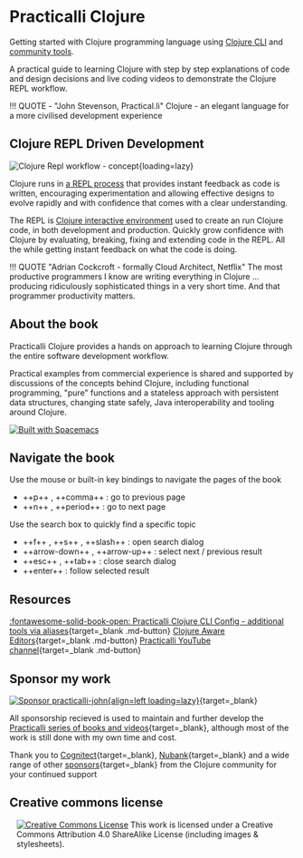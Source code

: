# Practicalli Clojure

Getting started with Clojure programming language using [Clojure CLI](/clojure/clojure-cli/) and [community tools](/clojure/clojure-cli/community-tools.md).

A practical guide to learning Clojure with step by step explanations of code and design decisions and live coding videos to demonstrate the Clojure REPL workflow.

!!! QUOTE - "John Stevenson, Practical.li"
    Clojure - an elegant language for a more civilised development experience

## Clojure REPL Driven Development

![Clojure Repl workflow - concept](https://raw.githubusercontent.com/practicalli/graphic-design/live/clojure/clojure-repl-workflow-concept.png){loading=lazy}

Clojure runs in [a REPL process](/clojure/clojure-cli/repl/) that provides instant feedback as code is written, encouraging experimentation and allowing effective designs to evolve rapidly and with confidence that comes with a clear understanding.

The REPL is [Clojure interactive environment](introduction/repl-workflow.md) used to create an run Clojure code, in both development and production.  Quickly grow confidence with Clojure by evaluating, breaking, fixing and extending code in the REPL.  All the while getting instant feedback on what the code is doing.

!!! QUOTE "Adrian Cockcroft - formally Cloud Architect, Netflix"
    The most productive programmers I know are writing everything in Clojure ... producing ridiculously sophisticated things in a very short time. And that programmer productivity matters.

## About the book

Practicalli Clojure provides a hands on approach to learning Clojure through the entire software development workflow.

Practical examples from commercial experience is shared and supported by discussions of the concepts behind Clojure, including functional programming, "pure" functions and a stateless approach with persistent data structures, changing state safely, Java interoperability and tooling around Clojure.

[![Built with Spacemacs](https://cdn.rawgit.com/syl20bnr/spacemacs/442d025779da2f62fc86c2082703697714db6514/assets/spacemacs-badge.svg)](https://practicalli.github.io/spacemacs/)

## Navigate the book

Use the mouse or built-in key bindings to navigate the pages of the book

- ++p++ , ++comma++ : go to previous page
- ++n++ , ++period++ : go to next page

Use the search box to quickly find a specific topic

- ++f++ , ++s++ , ++slash++ : open search dialog
- ++arrow-down++ , ++arrow-up++ : select next / previous result
- ++esc++ , ++tab++ : close search dialog
- ++enter++ : follow selected result


## Resources

[:fontawesome-solid-book-open: Practicalli Clojure CLI Config - additional tools via aliases](/clojure/clojure-cli/practicalli-config/){target=_blank .md-button}
[Clojure Aware Editors](/clojure/clojure-editors){target=_blank .md-button}
[Practicalli YouTube channel](https://youtube.co/practicalli){target=_blank .md-button}

## Sponsor my work

[![Sponsor practicalli-john](https://raw.githubusercontent.com/practicalli/graphic-design/live/buttons/practicalli-github-sponsors-button.png){align=left loading=lazy}](https://github.com/sponsors/practicalli-john/){target=_blank}

All sponsorship recieved is used to maintain and further develop the [Practicalli series of books and videos](https://practical.li/){target=_blank}, although most of the work is still done with my own time and cost.

Thank you to [Cognitect](https://www.cognitect.com/){target=_blank}, [Nubank](https://nubank.com.br/){target=_blank} and a wide range of other [sponsors](https://github.com/sponsors/practicalli-john#sponsors){target=_blank} from the Clojure community for your continued support

## Creative commons license

<div style="width:95%; margin:auto;">
  <a rel="license" href="http://creativecommons.org/licenses/by-sa/4.0/"><img alt="Creative Commons License" style="border-width:0" src="https://i.creativecommons.org/l/by-sa/4.0/88x31.png" /></a>
  This work is licensed under a Creative Commons Attribution 4.0 ShareAlike License (including images & stylesheets).
</div>
